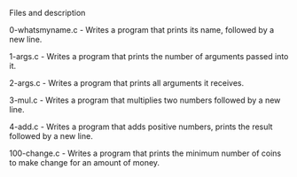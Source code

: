Files and description

0-whatsmyname.c - Writes a program that prints its name, followed by a new line.



1-args.c - Writes a program that prints the number of arguments passed into it.



2-args.c - Writes a program that prints all arguments it receives.



3-mul.c - Writes a program that multiplies two numbers followed by a new line.



4-add.c - Writes a program that adds positive numbers, prints the result followed by a new line.



100-change.c - Writes a program that prints the minimum number of coins to make change for an amount of money.
